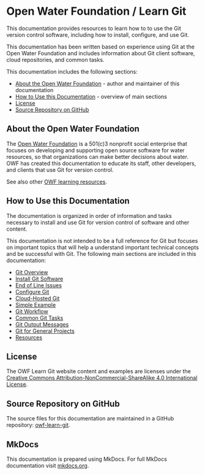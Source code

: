# Open Water Foundation / Learn Git

This documentation provides resources to learn how to to use the Git version control software,
including how to install, configure, and use Git.

This documentation has been written based on experience using Git at the Open Water Foundation and
includes information about Git client software, cloud repositories, and common tasks.

This documentation includes the following sections:

* [About the Open Water Foundation](#about-the-open-water-foundation) - author and maintainer of this documentation
* [How to Use this Documentation](#how-to-use-this-documentation) - overview of main sections
* [License](#license)
* [Source Repository on GitHub](#source-repository-on-github)

## About the Open Water Foundation

The [Open Water Foundation](http://openwaterfoundation.org) is a 501(c)3 nonprofit social enterprise that focuses
on developing and supporting open source software for water resources, so that organizations can make better decisions about water.
OWF has created this documentation to educate its staff, other developers, and clients that use Git for version control.

See also other [OWF learning resources](http://learn.openwaterfoundation.org).

## How to Use this Documentation

The documentation is organized in order of information and tasks necessary to install and use Git for version control of
software and other content.

This documentation is not intended to be a full reference for Git but focuses on important topics that
will help a understand important technical concepts and be successful with Git.
The following main sections are included in this documentation:

* [Git Overview](overview)
* [Install Git Software](install/overview)
* [End of Line Issues](eol)
* [Configure Git](config)
* [Cloud-Hosted Git](cloud/overview)
* [Simple Example](simple-example)
* [Git Workflow](workflow/overview)
* [Common Git Tasks](tasks/overview)
* [Git Output Messages](output-messages)
* [Git for General Projects](git-general)
* [Resources](resources)

## License

The OWF Learn Git website content and examples are licenses under the
[Creative Commons Attribution-NonCommercial-ShareAlike 4.0 International License](https://creativecommons.org/licenses/by-nc-sa/4.0).

## Source Repository on GitHub

The source files for this documentation are maintained in a GitHub repository:  [owf-learn-git](https://github.com/OpenWaterFoundation/owf-learn-git).

## MkDocs

This documentation is prepared using MkDocs.  For full MkDocs documentation visit [mkdocs.org](http://mkdocs.org/).

